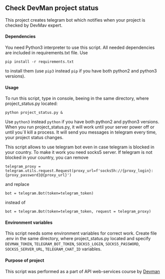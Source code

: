 ## Check DevMan project status
This project creates telegram bot which notifies when your project is checked by DevMav expert.

#### Dependencies
You need Python3 interpreter to use this script. All needed dependencies are included in requirements.txt file. Use 
```
pip install -r requirements.txt
```
to install them (use `pip3` instead `pip`  if you have both python2 and python3 versions).

#### Usage
To run this script, type in console, beeing in the same directory, where project_status.py located:
```
python project_status.py &
```
Use `python3` instead `python` if you have both python2 and python3 versions.
When you run project_status.py, it will work until your server power off or until you`ll kill a process. It will send you messages in telegram every time, your project status changes.

This script allows to use telegram bot even in case telegram is blocked in your country. To make it work you need socks5 server. If telegram is not blocked in your country, you can remove 
``` 
telegram_proxy = telegram.utils.request.Request(proxy_url=f'socks5h://{proxy_login}:{proxy_password}@{proxy_url}') 
```
and replace
``` 
bot = telegram.Bot(token=telegram_token) 
```
instead of 
```
bot = telegram.Bot(token=telegram_token, request = telegram_proxy)
```


#### Environment variables
This script needs some environment variables for correct work. Create file .env in the same directory, where project_status.py located and specify `DEVMAN_TOKEN`, `TELEGRAM_BOT_TOKEN`, `SOCKS5_LOGIN`, `SOCKS5_PASSWORD`, `SOCKS5_SERVER_URL`, `TELEGRAM_CHAT_ID` variables.


#### Purpose of project
This script was performed as a part of API web-services course by [Devman](https://dvmn.org/modules)
